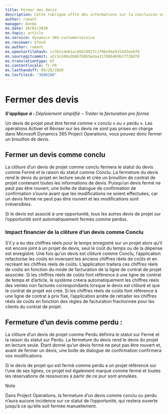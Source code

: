 ```yaml
---
title: Fermer des devis
description: Cette rubrique offre des informations sur la conclusion un devis dans Project Operations.
author: rumant
manager: Annbe
ms.date: 10/01/2020
ms.topic: article
ms.service: dynamics-365-customerservice
ms.reviewer: kfend
ms.author: rumant
ms.openlocfilehash: cc3b2cdeb1ac46b7d927c1f96e94e9154d3eebf8
ms.sourcegitcommit: a2c3cd49a3b667b8b5edaa31788b4b9b1f728d78
ms.translationtype: HT
ms.contentlocale: fr-FR
ms.lasthandoff: 09/28/2020
ms.locfileid: "3896188"
---
```

# <a name="close-quotes"></a>Fermer des devis 

_**S’applique à :** Déploiement simplifié – Traiter la facturation pro forma_

Un devis de projet peut être fermé comme « conclu » ou » perdu ». Les opérations Activer et Réviser sur les devis ne sont pas prises en charge dans Microsoft Dynamics 365 Project Operations, vous pouvez donc fermer un brouillon de devis.

## <a name="close-a-quote-as-won"></a>Fermer un devis comme conclu

La clôture d’un devis de projet comme conclu fermera le statut du devis comme Fermé et la raison du statut comme Conclu. La fermeture du devis rend le devis du projet en lecture seule et crée un brouillon de contrat de projet contenant toutes les informations de devis. Puisqu’un devis fermé ne peut pas être rouvert, une boîte de dialogue de confirmation de confirmation s’ouvre avant que les modifications ne soient effectuées, car un devis fermé ne peut pas être rouvert et les modifications sont irréversibles.

Si le devis est associé à une opportunité, tous les autres devis de projet sur l’opportunité sont automatiquement fermés comme perdus.

### <a name="financial-impact-of-closing-a-quote-as-won"></a>Impact financier de la clôture d’un devis comme Conclu

S’il y a eu des chiffres réels pour le temps enregistré sur un projet alors qu’il est encore joint à un projet de devis, seul le coût du temps ou de la dépense est enregistré. Une fois qu’un devis est clôturé comme Conclu, l’application refactorise les coûts en inversant les anciens chiffres réels de coûts et en recréant les chiffres réels de coûts. L’application traitera ces chiffres réels de coûts en fonction du mode de facturation de la ligne de contrat de projet associée. Si les chiffres réels de coûts font référence à une ligne de contrat de temps et d’article, le système créera automatiquement les chiffres réels des ventes non facturés correspondants lorsque le devis est clôturé et que le contrat de projet est créé. Si les chiffres réels de coûts font référence à une ligne de contrat à prix fixe, l’application arrête de retraiter les chiffres réels de coûts en fonction des règles de facturation fractionnée pour les clients du contrat de projet.

## <a name="closing-a-quote-as-lost"></a>Fermeture d’un devis comme perdu :

La clôture d’un devis de projet comme Perdu définira le statut sur Fermé et la raison du statut sur Perdu. La fermeture du devis rend le devis du projet en lecture seule. Étant donné qu’un devis fermé ne peut pas être rouvert et, avant de fermer un devis, une boîte de dialogue de confirmation confirmera vos modifications.

Si le devis de projet qui est fermé comme perdu a un projet référencé sur l’une de ses lignes, ce projet est également marqué comme fermé et toutes les réservations de ressources à partir de ce jour sont annulées.

> [!NOTE]
> Dans Project Operations, la fermeture d’un devis comme conclu ou perdu n’aura aucune incidence sur ce statut de l’opportunité, qui restera ouverte jusqu’à ce qu’elle soit fermée manuellement.
